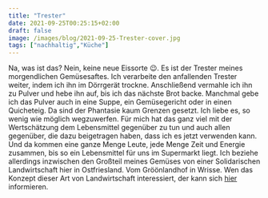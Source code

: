 ```yaml
---
title: "Trester"
date: 2021-09-25T00:25:15+02:00
draft: false
image: /images/blog/2021-09-25-Trester-cover.jpg
tags: ["nachhaltig","Küche"]
---
```

Na, was ist das? Nein, keine neue Eissorte 😉. Es ist der Trester meines morgendlichen Gemüsesaftes. Ich verarbeite den anfallenden Trester weiter, indem ich ihn im Dörrgerät trockne. Anschließend vermahle ich ihn zu Pulver und hebe ihn auf, bis ich das nächste Brot backe. Manchmal gebe ich das Pulver auch in eine Suppe, ein Gemüsegericht oder in einen Quicheteig. Da sind der Phantasie kaum Grenzen gesetzt. Ich liebe es, so wenig wie möglich wegzuwerfen. Für mich hat das ganz viel mit der Wertschätzung dem Lebensmittel gegenüber zu tun und auch allen gegenüber, die dazu beigetragen haben, dass ich es jetzt verwenden kann. Und da kommen eine ganze Menge Leute, jede Menge Zeit und Energie zusammen, bis so ein Lebensmittel für uns im Supermarkt liegt. Ich beziehe allerdings inzwischen den Großteil meines Gemüses von einer Solidarischen Landwirtschaft hier in Ostfriesland. Vom Gröönlandhof in Wrisse. Wen das Konzept dieser Art von Landwirtschaft interessiert, der kann sich [hier](https://www.groeoenlandhof.de/) informieren.